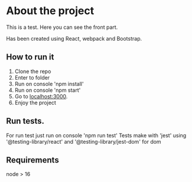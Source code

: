 # About the project

This is a test. Here you can see the front part. 

Has been created using React, webpack and Bootstrap.

## How to run it

1. Clone the repo
2. Enter to folder
3. Run on console 'npm install'
4. Run on console 'npm start'
5. Go to [localhost:3000](http://localhost:3000/).
6. Enjoy the project

## Run tests.

For run test just run on console 'npm run test'
Tests make with 'jest' using '@testing-library/react' and '@testing-library/jest-dom' for dom

## Requirements

node > 16